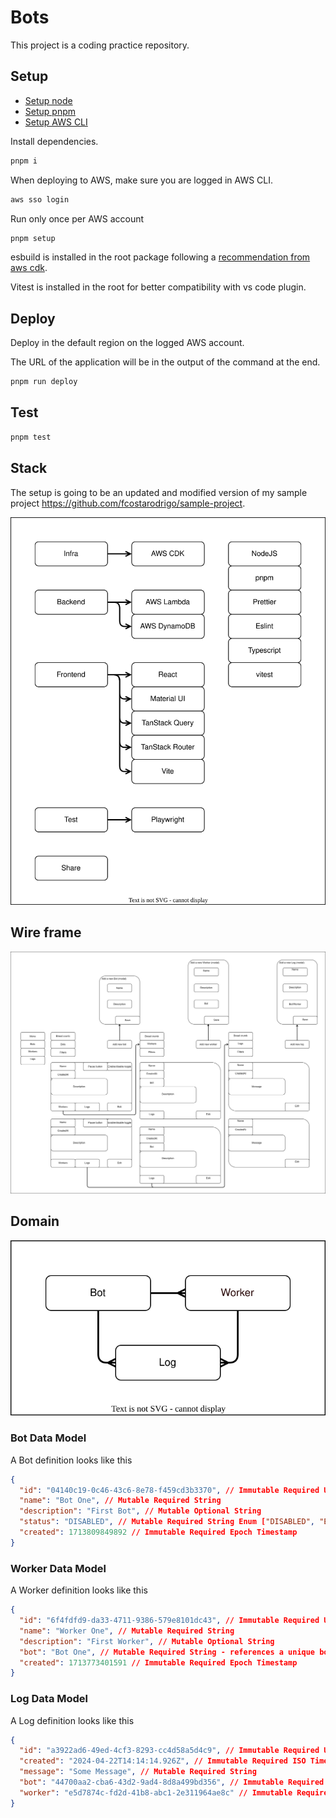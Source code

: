 # Bots

This project is a coding practice repository.

## Setup

- [Setup node](https://nodejs.org/en)
- [Setup pnpm](https://pnpm.io/installation)
- [Setup AWS CLI](https://docs.aws.amazon.com/cli/latest/userguide/cli-chap-getting-started.html)

Install dependencies.

```bash
pnpm i
```

When deploying to AWS, make sure you are logged in AWS CLI.

```bash
aws sso login
```

Run only once per AWS account

```bash
pnpm setup
```

esbuild is installed in the root package following a [recommendation from aws cdk](https://docs.aws.amazon.com/cdk/api/v2/docs/aws-cdk-lib.aws_lambda_nodejs-readme.html#local-bundling).

Vitest is installed in the root for better compatibility with vs code plugin.

## Deploy

Deploy in the default region on the logged AWS account.

The URL of the application will be in the output of the command at the end.

```bash
pnpm run deploy
```

## Test

```bash
pnpm test
```

## Stack

The setup is going to be an updated and modified version of my sample project https://github.com/fcostarodrigo/sample-project.

![Stack diagram](stack.drawio.svg)

## Wire frame

![Wire frame diagram](wireFrame.drawio.svg)

## Domain

![Domain model diagram](domain.drawio.svg)

### Bot Data Model

A Bot definition looks like this

```json
{
  "id": "04140c19-0c46-43c6-8e78-f459cd3b3370", // Immutable Required UUID
  "name": "Bot One", // Mutable Required String
  "description": "First Bot", // Mutable Optional String
  "status": "DISABLED", // Mutable Required String Enum ["DISABLED", "ENABLED", "PAUSED"]
  "created": 1713809849892 // Immutable Required Epoch Timestamp
}
```

### Worker Data Model

A Worker definition looks like this

```json
{
  "id": "6f4fdfd9-da33-4711-9386-579e8101dc43", // Immutable Required UUID
  "name": "Worker One", // Mutable Required String
  "description": "First Worker", // Mutable Optional String
  "bot": "Bot One", // Mutable Required String - references a unique bot
  "created": 1713773401591 // Immutable Required Epoch Timestamp
}
```

### Log Data Model

A Log definition looks like this

```json
{
  "id": "a3922ad6-49ed-4cf3-8293-cc4d58a5d4c9", // Immutable Required UUID
  "created": "2024-04-22T14:14:14.926Z", // Immutable Required ISO Timestamp
  "message": "Some Message", // Mutable Required String
  "bot": "44700aa2-cba6-43d2-9ad4-8d8a499bd356", // Immutable Required UUID - references a unique bot
  "worker": "e5d7874c-fd2d-41b8-abc1-2e311964ae8c" // Immutable Required UUID - references a unique worker
}
```
